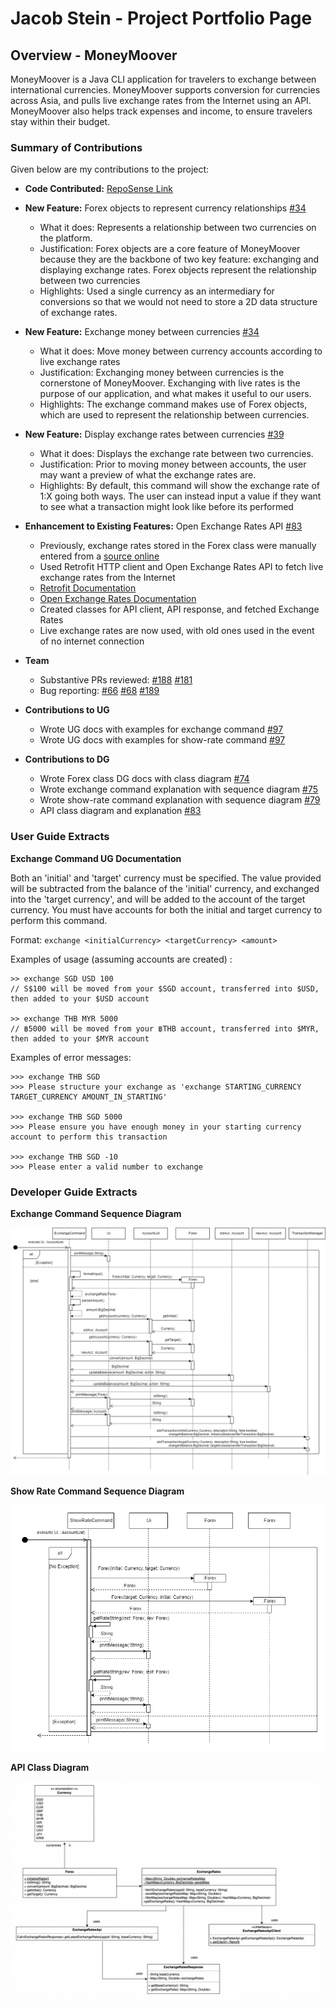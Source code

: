 # Jacob Stein - Project Portfolio Page

## Overview - MoneyMoover

MoneyMoover is a Java CLI application for travelers to exchange between international currencies. MoneyMoover supports conversion for currencies across Asia, and pulls live exchange rates from the Internet using an API. MoneyMoover also helps track expenses and income, to ensure travelers stay within their budget.

### Summary of Contributions

Given below are my contributions to the project:

- **Code Contributed:** [RepoSense Link](https://nus-cs2113-ay2223s2.github.io/tp-dashboard/?search=&sort=groupTitle&sortWithin=title&timeframe=commit&mergegroup=&groupSelect=groupByRepos&breakdown=true&checkedFileTypes=docs~functional-code~test-code~other&since=2023-02-17&tabOpen=true&tabType=authorship&tabAuthor=jacob-stein1&tabRepo=AY2223S2-CS2113-T13-1%2Ftp%5Bmaster%5D&authorshipIsMergeGroup=false&authorshipFileTypes=docs~functional-code~test-code~other&authorshipIsBinaryFileTypeChecked=false&authorshipIsIgnoredFilesChecked=false)

- **New Feature:** Forex objects to represent currency relationships [#34](https://github.com/AY2223S2-CS2113-T13-1/tp/pull/34)

  - What it does: Represents a relationship between two currencies on the platform.
  - Justification: Forex objects are a core feature of MoneyMoover because they are the backbone of two key feature: exchanging and displaying exchange rates. Forex objects represent the relationship between two currencies
  - Highlights: Used a single currency as an intermediary for conversions so that we would not need to store a 2D data structure of exchange rates.

- **New Feature:** Exchange money between currencies [#34](https://github.com/AY2223S2-CS2113-T13-1/tp/pull/34)

  - What it does: Move money between currency accounts according to live exchange rates
  - Justification: Exchanging money between currencies is the cornerstone of MoneyMoover. Exchanging with live rates is the purpose of our application, and what makes it useful to our users.
  - Highlights: The exchange command makes use of Forex objects, which are used to represent the relationship between currencies.

- **New Feature:** Display exchange rates between currencies [#39](https://github.com/AY2223S2-CS2113-T13-1/tp/pull/39)

  - What it does: Displays the exchange rate between two currencies.
  - Justification: Prior to moving money between accounts, the user may want a preview of what the exchange rates are.
  - Highlights: By default, this command will show the exchange rate of 1:X going both ways. The user can instead input a value if they want to see what a transaction might look like before its performed

- **Enhancement to Existing Features:** Open Exchange Rates API [#83](https://github.com/AY2223S2-CS2113-T13-1/tp/pull/83)

  - Previously, exchange rates stored in the Forex class were manually entered from a [source online](https://www.xe.com/currencyconverter/convert)
  - Used Retrofit HTTP client and Open Exchange Rates API to fetch live exchange rates from the Internet
  - [Retrofit Documentation](https://square.github.io/retrofit/)
  - [Open Exchange Rates Documentation](https://docs.openexchangerates.org/reference/latest-json)
  - Created classes for API client, API response, and fetched Exchange Rates
  - Live exchange rates are now used, with old ones used in the event of no internet connection

- **Team**

  - Substantive PRs reviewed: [#188](https://github.com/AY2223S2-CS2113-T13-1/tp/pull/188#pullrequestreview-1371214455) [#181](https://github.com/AY2223S2-CS2113-T13-1/tp/pull/181#pullrequestreview-1371268587)
  - Bug reporting: [#66](https://github.com/AY2223S2-CS2113-T13-1/tp/issues/66) [#68](https://github.com/AY2223S2-CS2113-T13-1/tp/issues/68) [#189](https://github.com/AY2223S2-CS2113-T13-1/tp/issues/189)

- **Contributions to UG**

  - Wrote UG docs with examples for exchange command [#97](https://github.com/AY2223S2-CS2113-T13-1/tp/pull/97)
  - Wrote UG docs with examples for show-rate command [#97](https://github.com/AY2223S2-CS2113-T13-1/tp/pull/97)

- **Contributions to DG**
  - Wrote Forex class DG docs with class diagram [#74](https://github.com/AY2223S2-CS2113-T13-1/tp/pull/74)
  - Wrote exchange command explanation with sequence diagram [#75](https://github.com/AY2223S2-CS2113-T13-1/tp/pull/75)
  - Wrote show-rate command explanation with sequence diagram [#79](https://github.com/AY2223S2-CS2113-T13-1/tp/pull/79)
  - API class diagram and explanation [#83](https://github.com/AY2223S2-CS2113-T13-1/tp/pull/83)

### User Guide Extracts

**Exchange Command UG Documentation**

Both an 'initial' and 'target' currency must be specified. The value provided will be subtracted from the balance of
the 'initial' currency, and exchanged into the 'target currency', and will be added
to the account of the target currency. You must have accounts for both the initial and target currency to perform this
command.

Format: `exchange <initialCurrency> <targetCurrency> <amount>`

Examples of usage (assuming accounts are created) :

```text
>> exchange SGD USD 100
// S$100 will be moved from your $SGD account, transferred into $USD, then added to your $USD account

>> exchange THB MYR 5000
// ฿5000 will be moved from your ฿THB account, transferred into $MYR, then added to your $MYR account
```

Examples of error messages:

```text
>>> exchange THB SGD
>>> Please structure your exchange as 'exchange STARTING_CURRENCY TARGET_CURRENCY AMOUNT_IN_STARTING'

>>> exchange THB SGD 5000
>>> Please ensure you have enough money in your starting currency account to perform this transaction

>>> exchange THB SGD -10
>>> Please enter a valid number to exchange
```

### Developer Guide Extracts

**Exchange Command Sequence Diagram**

![ExchangeSeqDiagram](../images/ExchangeSeqDiagram.png)

**Show Rate Command Sequence Diagram**

![ShowRateSeqDiagram](../images/ShowRateSeqDiagram.png)

**API Class Diagram**

![APIClassDiagram](../images/APIClassDiagram.png)
